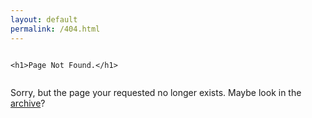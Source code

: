 ```yaml
---
layout: default
permalink: /404.html
---
```


<div class="row">
  <div class="small-12 columns">

    <h1>Page Not Found.</h1>
  </div>

</div>

<div class="row">
  <div class="small-12 columns">


  <p>Sorry, but the page your requested no longer exists.  Maybe look in the <a href="/archive/">archive</a>?</p>
  </div>

</div>


  
  
